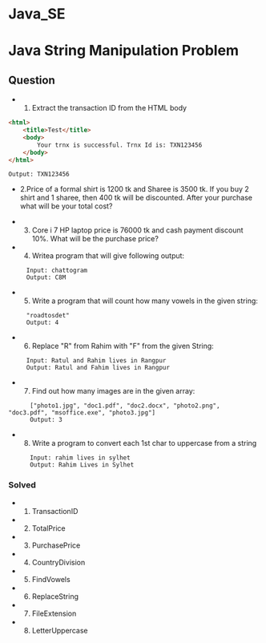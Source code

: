 # Java_SE
# Java String Manipulation Problem

## Question

- 1. Extract the transaction ID from the HTML body

```html
<html>
	<title>Test</title>
	<body>
		Your trnx is successful. Trnx Id is: TXN123456
	</body>
</html>
```

```output
Output: TXN123456
```

- 2.Price of a formal shirt is 1200 tk and Sharee is 3500 tk. If you buy 2 shirt and 1 sharee, then 400 tk will be discounted. After your purchase what will be your total cost?

- 3.  Core i 7 HP laptop price is 76000 tk and cash payment discount 10%. What will be the purchase price?

- 4. Writea program that will give following output:

```input
     Input: chattogram
     Output: C8M
```

- 5. Write a program that will count how many vowels in the given string:

```input
     "roadtosdet"
     Output: 4
```

- 6. Replace "R" from Rahim with "F" from the given String:

```input
     Input: Ratul and Rahim lives in Rangpur
     Output: Ratul and Fahim lives in Rangpur
```

- 7.  Find out how many images are in the given array:

```input
      ["photo1.jpg", "doc1.pdf", "doc2.docx", "photo2.png", "doc3.pdf", "msoffice.exe", "photo3.jpg"]
      Output: 3
```

- 8.  Write a program to convert each 1st char to uppercase from a string

```input
      Input: rahim lives in sylhet
      Output: Rahim Lives in Sylhet
```

### Solved

- 1. TransactionID

- 2. TotalPrice

- 3. PurchasePrice

- 4. CountryDivision

- 5. FindVowels

- 6. ReplaceString

- 7. FileExtension

- 8. LetterUppercase
